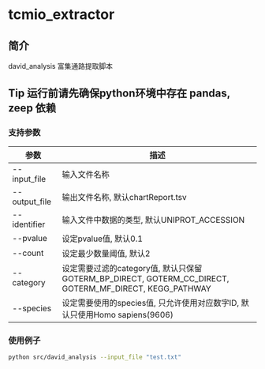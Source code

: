 # tcmio_extractor

## 简介

david_analysis 富集通路提取脚本

## Tip 运行前请先确保python环境中存在 pandas, zeep 依赖

### 支持参数

| 参数 | 描述 |
| --- | --- |
| --input_file | 输入文件名称 |
| --output_file | 输出文件名称, 默认chartReport.tsv |
| --identifier | 输入文件中数据的类型, 默认UNIPROT_ACCESSION |
| --pvalue | 设定pvalue值, 默认0.1 |
| --count | 设定最少数量阈值, 默认2 |
| --category | 设定需要过滤的category值, 默认只保留 GOTERM_BP_DIRECT, GOTERM_CC_DIRECT, GOTERM_MF_DIRECT, KEGG_PATHWAY |
| --species | 设定需要使用的species值, 只允许使用对应数字ID, 默认只使用Homo sapiens(9606) |

### 使用例子

```bash
python src/david_analysis --input_file "test.txt"
```
